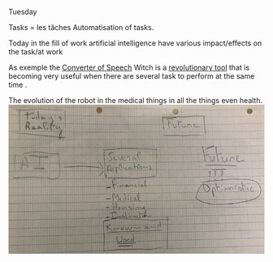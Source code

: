 Tuesday

Tasks = les tâches
Automatisation of tasks.

Today in the fill of work artificial intelligence have
various impact/effects  on the task/at work

As exemple the <u>Converter of Speech</u>
Witch is a <u>revolutionary tool</u>
that is becoming
very useful when there are several task to perform at the same time .

The evolution of the robot in the medical things
in all the things even health.
![](English/sm1/Pasted%20image%2020231003161750.png)

